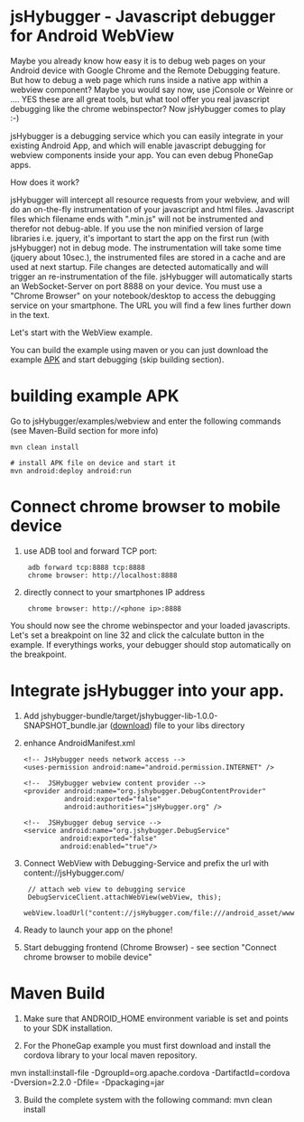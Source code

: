 jsHybugger - Javascript debugger for Android WebView
====================================================

Maybe you already know how easy it is to debug web pages on your Android device with Google Chrome and the Remote Debugging feature. But how to debug a web page which runs inside a native app within a webview component? Maybe you would say now, use jConsole or Weinre or .... YES these are all great tools, but what tool offer you real javascript debugging like the chrome webinspector? Now jsHybugger comes to play :-) 

jsHybugger is a debugging service which you can easily integrate in your existing Android App, and which will enable
javascript debugging for webview components inside your app. You can even debug PhoneGap apps.

How does it work?

jsHybugger will intercept all resource requests from your webview, and will do an on-the-fly instrumentation of your 
javascript and html files. Javascript files which filename ends with ".min.js" will not be instrumented and therefor not debug-able. If you use the non minified version of large libraries i.e. jquery, it's important to start the app on the first run (with jsHybugger) not in debug mode. The instrumentation will take some time (jquery about 10sec.), the instrumented files are stored in a cache and are used at next startup. File changes are detected automatically and will trigger an re-instrumentation of the file. jsHybugger will automatically starts an WebSocket-Server on port 8888 on your device. You must use a "Chrome Browser" on your notebook/desktop to access the debugging service on your smartphone. The URL you will find a few lines further down in the text.

Let's start with the WebView example. 

You can build the example using maven or you can just download the example [APK](http://jshybugger.org/download/jshybugger-webview-ex.apk) and start debugging (skip building section).

# building example APK
Go to jsHybugger/examples/webview and enter the following commands (see Maven-Build section for more info)

	mvn clean install

	# install APK file on device and start it
	mvn android:deploy android:run

# Connect chrome browser to mobile device

1. use ADB tool and forward TCP port: 
	
		adb forward tcp:8888 tcp:8888
		chrome browser: http://localhost:8888

2. directly connect to your smartphones IP address

		chrome browser: http://<phone ip>:8888
		
You should now see the chrome webinspector and your loaded javascripts. Let's set a breakpoint on line 32 and click the calculate button in the example. If everythings works, your debugger should stop automatically on the breakpoint.


# Integrate jsHybugger into your app.

1.  Add jshybugger-bundle/target/jshybugger-lib-1.0.0-SNAPSHOT_bundle.jar ([download](http://jshybugger.org/download/jshybugger-bundle-1.0.0-SNAPSHOT_bundle.jar)) file to your libs directory

2.	enhance AndroidManifest.xml

		<!-- JsHybugger needs network access -->
		<uses-permission android:name="android.permission.INTERNET" />

		<!--  JSHybugger webview content provider -->
		<provider android:name="org.jshybugger.DebugContentProvider"
				  android:exported="false"
				  android:authorities="jsHybugger.org" />
		  
		<!--  JSHybugger debug service -->
		<service android:name="org.jshybugger.DebugService"
				 android:exported="false"
				 android:enabled="true"/>

3. Connect WebView with Debugging-Service and prefix the url with content://jsHybugger.com/ 

		// attach web view to debugging service 
		DebugServiceClient.attachWebView(webView, this);
		webView.loadUrl("content://jsHybugger.com/file:///android_asset/www/index.html");
			 
5. Ready to launch your app on the phone! 

6. Start debugging frontend (Chrome Browser) - see section "Connect chrome browser to mobile device"

	
Maven Build
===========

1. Make sure that ANDROID_HOME environment variable is set and points to your SDK installation.

2. For the PhoneGap example you must first download and install the cordova library to your local maven repository.

mvn install:install-file -DgroupId=org.apache.cordova -DartifactId=cordova -Dversion=2.2.0 -Dfile=<path to downloaded cordova-2.2.0.jar file> -Dpackaging=jar

3. Build the complete system with the following command: mvn clean install 